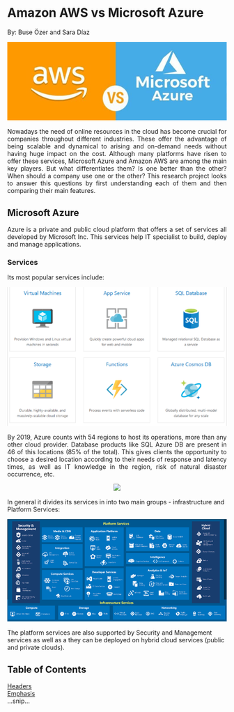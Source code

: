 # Amazon AWS vs Microsoft Azure
By: Buse Özer and Sara Díaz 

<p align="center"><img src="./images/awsVsAzure.jpg"/></p>

<p align="justify">
 Nowadays the need of online resources in the cloud has become crucial for companies throughout different industries. These offer the advantage of being scalable and dynamical to arising and on-demand needs without having huge impact on the cost. Although many platforms have risen to offer these services, Microsoft Azure and Amazon AWS are among the main key players. But what differentiates them? Is one better than the other? When should a company use one or the other? This research project looks to answer this questions by first understanding each of them and then comparing their main features.
</p>



## Microsoft Azure

<p align="justify"> Azure is a private and public cloud platform that offers a set of services all developed by Microsoft Inc. This services help IT specialist to build, deploy and manage applications.
</p>

### Services

Its most popular services include: 

<p align="center"><img src="./images/azureproducts.png"/></p>
 
<p align="justify"> By 2019, Azure counts with 54 regions to host its operations, more than any other cloud provider. Database products like SQL Azure DB are present in 46 of this locations (85% of the total). This gives clients the opportunity to choose a desired location according to their needs of response and latency times, as well as IT knowledge in the region, risk of natural disaster occurrence, etc. </p> 
 
<p align="center"><img src="https://azurecomcdn.azureedge.net/cvt-a27fc75dcc932103683fbfcee92c51b694a67773a46466966b5fee3e80c103ce/images/shared/regions-map-large.svg"/></p>

In general it divides its services in into two main groups - infrastructure and Platform Services: 

<p align="center"><img src="./images/ServicesSchema.png"/></p>

The platform services are also supported by Security and Management services as well as a they can be deployed on hybrid cloud services (public and private clouds).
 
## Table of Contents  
[Headers](#headers)  
[Emphasis](#emphasis)  
...snip...    
<a name="headers"/>

  
 
